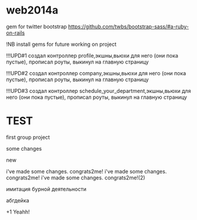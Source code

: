 web2014a
========

gem for twitter bootstrap
https://github.com/twbs/bootstrap-sass/#a-ruby-on-rails

!NB install gems for future working on project

!!!UPD#1 
создал контроллер profile,экшны,вьюхи для него (они пока пустые), прописал роуты, выкинул на главную страницу

!!!UPD#2
создал контроллер company,экшны,вьюхи для него (они пока пустые), прописал роуты, выкинул на главную страницу

!!!UPD#3
создал контроллер schedule_your_department,экшны,вьюхи для него (они пока пустые), прописал роуты, выкинул на главную страницу

TEST
====

first group project

some changes

new

i've made some changes. congrats2me!
i've made some changes. congrats2me!
i've made some changes. congrats2me!(2)

имитация бурной деятельности


абгдейка

+1 Yeahh!



